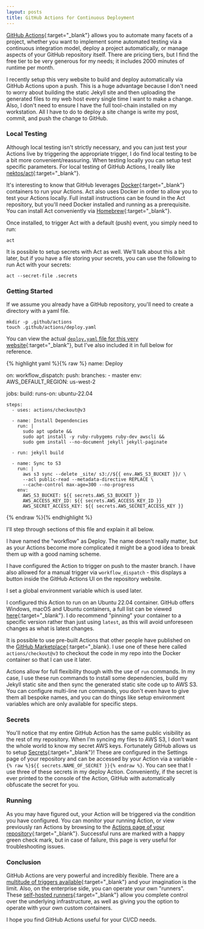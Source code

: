 ```yaml
---
layout: posts
title: GitHub Actions for Continuous Deployment
---
```


[GitHub Actions](https://github.com/features/actions){:target="_blank"} allows you to automate many facets of a project, whether you want to implement some automated testing via a continuous integration model, deploy a project automatically, or manage aspects of your GitHub repository itself. There are pricing tiers, but I find the free tier to be very generous for my needs; it includes 2000 minutes of runtime per month.

I recently setup this very website to build and deploy automatically via GitHub Actions upon a push. This is a huge advantage because I don't need to worry about building the static Jekyll site and then uploading the generated files to my web host every single time I want to make a change. Also, I don't need to ensure I have the full tool-chain installed on my workstation. All I have to do to deploy a site change is write my post, commit, and push the change to GitHub.

### Local Testing
Although local testing isn't strictly necessary, and you can just test your Actions live by triggering the appropriate trigger, I do find local testing to be a bit more convenient/reassuring. When testing locally you can setup test specific parameters. For local testing of GitHub Actions, I really like [nektos/act](https://github.com/nektos/act){:target="_blank"}.

It's interesting to know that GitHub leverages [Docker](https://www.docker.com/){:target="_blank"} containers to run your Actions. Act also uses Docker in order to allow you to test your Actions locally. Full install instructions can be found in the Act repository, but you'll need Docker installed and running as a prerequisite. You can install Act conveniently via [Homebrew](https://brew.sh/){:target="_blank"}.

Once installed, to trigger Act with a default (push) event, you simply need to run:
```
act
```

It is possible to setup secrets with Act as well. We'll talk about this a bit later, but if you have a file storing your secrets, you can use the following to run Act with your secrets:
```
act --secret-file .secrets
```

### Getting Started

If we assume you already have a GitHub repository, you'll need to create a directory with a yaml file.
```
mkdir -p .github/actions
touch .github/actions/deploy.yaml
```

You can view the actual [`deploy.yaml` file for this very website](https://github.com/mstathers/stathers-net/blob/master/.github/workflows/deploy.yml){:target="_blank"}, but I've also included it in full below for reference.

{% highlight yaml %}{% raw %}
name: Deploy

on:
  workflow_dispatch:
  push:
    branches:
      - master
env:
  AWS_DEFAULT_REGION: us-west-2

jobs:
  build:
    runs-on: ubuntu-22.04

    steps:
      - uses: actions/checkout@v3

      - name: Install Dependencies
        run: |
          sudo apt update &&
          sudo apt install -y ruby-rubygems ruby-dev awscli &&
          sudo gem install --no-document jekyll jekyll-paginate

      - run: jekyll build

      - name: Sync to S3
        run: |
          aws s3 sync --delete _site/ s3://${{ env.AWS_S3_BUCKET }}/ \
          --acl public-read --metadata-directive REPLACE \
          --cache-control max-age=300 --no-progress
        env:
          AWS_S3_BUCKET: ${{ secrets.AWS_S3_BUCKET }}
          AWS_ACCESS_KEY_ID: ${{ secrets.AWS_ACCESS_KEY_ID }}
          AWS_SECRET_ACCESS_KEY: ${{ secrets.AWS_SECRET_ACCESS_KEY }}
{% endraw %}{% endhighlight %}

I'll step through sections of this file and explain it all below.

I have named the "workflow" as Deploy. The name doesn't really matter, but as your Actions become more complicated it might be a good idea to break them up with a good naming scheme.

I have configured the Action to trigger on push to the master branch. I have also allowed for a manual trigger via `workflow_dispatch` - this displays a button inside the GitHub Actions UI on the repository website.

I set a global environment variable which is used later.

I configured this Action to run on an Ubuntu 22.04 container. GitHub offers Windows, macOS and Ubuntu containers, a full list can be viewed [here](https://docs.github.com/en/actions/using-github-hosted-runners/about-github-hosted-runners#supported-runners-and-hardware-resources){:target="_blank"}. I do recommend "pinning" your container to a specific version rather than just using `latest`, as this will avoid unforeseen changes as what is latest changes.

It is possible to use pre-built Actions that other people have published on the [GitHub Marketplace](https://github.com/marketplace?type=actions){:target="_blank}. I use one of these here called `actions/checkout@v3` to checkout the code in my repo into the Docker container so that I can use it later.

Actions allow for full flexibility though with the use of `run` commands. In my case, I use these run commands to install some dependencies, build my Jekyll static site and then sync the generated static site code up to AWS S3. You can configure multi-line run commands, you don't even have to give them all bespoke names, and you can do things like setup environment variables which are only available for specific steps.

### Secrets
You'll notice that my entire GitHub Action has the same public visibility as the rest of my repository. When I'm syncing my files to AWS S3, I don't want the whole world to know my secret AWS keys. Fortunately GitHub allows us to setup [Secrets](https://docs.github.com/en/actions/security-guides/encrypted-secrets){:target="_blank"}! These are configured in the Settings page of your repository and can be accessed by your Action via a variable - `{% raw %}${{ secrets.NAME_OF_SECRET }}{% endraw %}`. You can see that I use three of these secrets in my deploy Action. Conveniently, if the secret is ever printed to the console of the Action, GitHub with automatically obfuscate the secret for you.

### Running
As you may have figured out, your Action will be triggered via the condition you have configured. You can monitor your running Action, or view previously ran Actions by browsing to the [Actions page of your repository](https://github.com/mstathers/stathers-net/actions){:target="_blank"}. Successful runs are marked with a happy green check mark, but in case of failure, this page is very useful for troubleshooting issues.

### Conclusion
GitHub Actions are very powerful and incredibly flexible. There are a [multitude of triggers available](https://docs.github.com/en/actions/using-workflows/events-that-trigger-workflows){:target="_blank"} and your imagination is the limit. Also, on the enterprise side, you can operate your own "runners". These [self-hosted runners](https://docs.github.com/en/actions/hosting-your-own-runners/managing-self-hosted-runners/about-self-hosted-runners){:target="_blank"} allow you complete control over the underlying infrastructure, as well as giving you the option to operate with your own custom containers. 

I hope you find GitHub Actions useful for your CI/CD needs.
